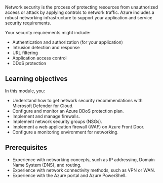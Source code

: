 Network security is the process of protecting resources from unauthorized access or attack by applying controls to network traffic. Azure includes a robust networking infrastructure to support your application and service security requirements.

Your security requirements might include:

- Authentication and authorization (for your application)
- Intrusion detection and response
- URL filtering
- Application access control
- DDoS protection

## Learning objectives

In this module, you:

- Understand how to get network security recommendations with Microsoft Defender for Cloud.
- Configure and monitor an Azure DDoS protection plan.
- Implement and manage firewalls.
- Implement network security groups (NSGs).
- Implement a web application firewall (WAF) on Azure Front Door.
- Configure a monitoring environment for networking.

## Prerequisites

- Experience with networking concepts, such as IP addressing, Domain Name System (DNS), and routing.
- Experience with network connectivity methods, such as VPN or WAN.
- Experience with the Azure portal and Azure PowerShell.